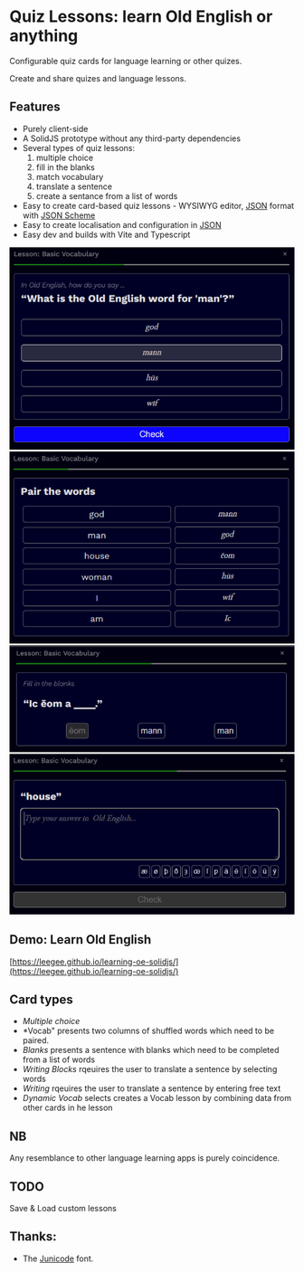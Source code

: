 # Quiz Lessons: learn Old English or anything

Configurable quiz cards for language learning or other quizes. 

Create and share quizes and language lessons.

## Features

* Purely client-side
* A SolidJS prototype without any third-party dependencies
* Several types of quiz lessons:
    1. multiple choice
    1. fill in the blanks
    1. match vocabulary
    1. translate a sentence
    1.  create a sentance from a list of words
* Easy to create card-based quiz lessons - WYSIWYG editor, [JSON](lessons.json) format with [JSON Scheme](./lessons.schema.json)
* Easy to create localisation and configuration in [JSON](app.config.json)
* Easy dev and builds with Vite and Typescript

![Multiple Choice](./README/multiple-choice.png)
![Pair words](./README/pair-words.png)
![Fill in the blanks](./README/blanks.png)
![write](./README/writing.png)

## Demo: Learn Old English

[https://leegee.github.io/learning-oe-solidjs/](https://leegee.github.io/learning-oe-solidjs/)

## Card types

* *Multiple choice* 
* *Vocab" presents two columns of shuffled words which need to be paired.
* *Blanks* presents a sentence with blanks which need to be completed from a list of words
* *Writing Blocks* rqeuires the user to translate a sentence by selecting words
* *Writing* rqeuires the user to translate a sentence by entering free text
* *Dynamic Vocab* selects creates a Vocab lesson by combining data from other cards in he lesson

## NB

Any resemblance to other language learning apps is purely coincidence. 

## TODO

Save & Load custom lessons

## Thanks:

* The [Junicode](https://github.com/psb1558/Junicode-font/releases/tag/v2.211) font.
